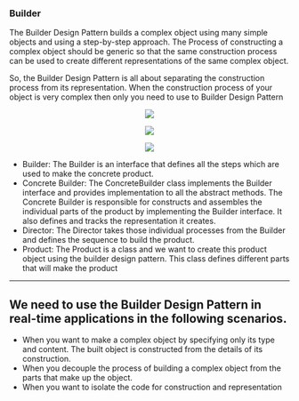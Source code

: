 ﻿### Builder 
The Builder Design Pattern builds a complex object using many simple objects and using a step-by-step approach. The Process of constructing a complex object should be generic so that the same construction process can be used to create different representations of the same complex object.

So, the Builder Design Pattern is all about separating the construction process from its representation. When the construction process of your object is very complex then only you need to use to Builder Design Pattern

<p align="center">
  <img src="https://dotnettutorials.net/wp-content/uploads/2019/10/c-users-pranaya-pictures-understanding-the-builde.png" />
</p>
<p align="center">
  <img src="https://dotnettutorials.net/wp-content/uploads/2019/10/c-users-pranaya-pictures-bilder-design-pattern-re.png" />
</p>
<p align="center">
  <img src="https://dotnettutorials.net/wp-content/uploads/2019/10/Understanding-the-Class-Diagram-of-Builder-Design-Pattern-in-C-768x386.png" />
</p>

* Builder: The Builder is an interface that defines all the steps which are used to make the concrete product. 
* Concrete Builder: The ConcreteBuilder class implements the Builder interface and provides implementation to all the abstract methods. The Concrete Builder is responsible for constructs and assembles the individual parts of the product by implementing the Builder interface. It also defines and tracks the representation it creates.
* Director: The Director takes those individual processes from the Builder and defines the sequence to build the product.
* Product: The Product is a class and we want to create this product object using the builder design pattern. This class defines different parts that will make the product
---
## We need to use the Builder Design Pattern in real-time applications in the following scenarios.
* When you want to make a complex object by specifying only its type and content. The built object is constructed from the details of its construction.
* When you decouple the process of building a complex object from the parts that make up the object.
* When you want to isolate the code for construction and representation